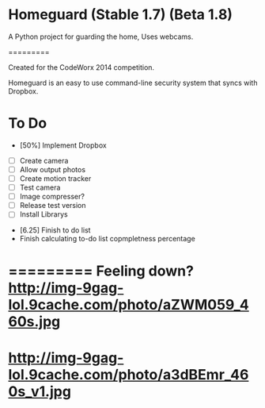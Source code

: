 Homeguard (Stable 1.7) (Beta 1.8)
=========

A Python project for guarding the home, Uses webcams.

=========

  Created for the CodeWorx 2014 competition.

  Homeguard is an easy to use command-line security system that syncs with Dropbox.

To Do
=========

- [50%] Implement Dropbox
- [ ] Create camera
- [ ] Allow output photos
- [ ] Create motion tracker
- [ ] Test camera
- [ ] Image compresser?
- [ ] Release test version
- [ ] Install Librarys
- [6.25] Finish to do list
- Finish calculating to-do list copmpletness percentage

=========
Feeling down?
http://img-9gag-lol.9cache.com/photo/aZWM059_460s.jpg
=========
http://img-9gag-lol.9cache.com/photo/a3dBEmr_460s_v1.jpg
=========
